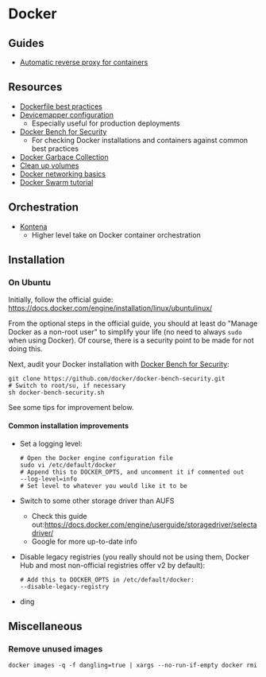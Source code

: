 # Docker

## Guides

- [Automatic reverse proxy for containers](https://github.com/mikkopiu/knowledge/tree/master/docker/auto-proxy)

## Resources

- [Dockerfile best practices](https://docs.docker.com/engine/userguide/eng-image/dockerfile_best-practices/)
- [Devicemapper configuration](https://docs.docker.com/engine/userguide/storagedriver/device-mapper-driver/#/configure-docker-with-devicemapper)
  - Especially useful for production deployments
- [Docker Bench for Security](https://github.com/docker/docker-bench-security)
  - For checking Docker installations and containers against common best practices
- [Docker Garbace Collection](https://github.com/spotify/docker-gc)
- [Clean up volumes](https://github.com/chadoe/docker-cleanup-volumes)
- [Docker networking basics](https://docs.docker.com/engine/tutorials/networkingcontainers/)
- [Docker Swarm tutorial](https://docs.docker.com/engine/swarm/swarm-tutorial/)

## Orchestration

- [Kontena](https://kontena.io/)
  - Higher level take on Docker container orchestration

## Installation

### On Ubuntu

Initially, follow the official guide: https://docs.docker.com/engine/installation/linux/ubuntulinux/

From the optional steps in the official guide, you should at least do "Manage Docker as a non-root user" to simplify your life (no need to always `sudo` when using Docker). Of course, there is a security point to be made for not doing this.

Next, audit your Docker installation with [Docker Bench for Security](https://github.com/docker/docker-bench-security):
```shell
git clone https://github.com/docker/docker-bench-security.git
# Switch to root/su, if necessary
sh docker-bench-security.sh
```

See some tips for improvement below.

#### Common installation improvements

- Set a logging level:

    ```shell
    # Open the Docker engine configuration file
    sudo vi /etc/default/docker
    # Append this to DOCKER_OPTS, and uncomment it if commented out
    --log-level=info
    # Set level to whatever you would like it to be
    ```

- Switch to some other storage driver than AUFS
  - Check this guide out:https://docs.docker.com/engine/userguide/storagedriver/selectadriver/
  - Google for more up-to-date info
- Disable legacy registries (you really should not be using them, Docker Hub and most non-official registries offer v2 by default):

    ```shell
    # Add this to DOCKER_OPTS in /etc/default/docker:
    --disable-legacy-registry
    ```
- ding

## Miscellaneous

### Remove unused images

```shell
docker images -q -f dangling=true | xargs --no-run-if-empty docker rmi
```
